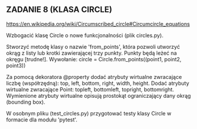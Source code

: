 ## ZADANIE 8 (KLASA CIRCLE)

https://en.wikipedia.org/wiki/Circumscribed_circle#Circumcircle_equations

Wzbogacić klasę Circle o nowe funkcjonalności (plik circles.py).

Stworzyć metodę klasy o nazwie 'from_points', która pozwoli utworzyć okrąg z listy lub krotki zawierającej trzy punkty.
Punkty będą leżeć na okręgu [trudne!]. Wywołanie:
circle = Circle.from_points((point1, point2, point3))

Za pomocą dekoratora @property dodać atrybuty wirtualne zwracające liczbę (współrzędną): top, left, bottom, right,
width, height. Dodać atrybuty wirtualne zwracające Point: topleft, bottomleft, topright, bottomright. Wymienione
atrybuty wirtualne opisują prostokąt ograniczający dany okrąg (bounding box).

W osobnym pliku (test_circles.py) przygotować testy klasy Circle w formacie dla modułu 'pytest'.